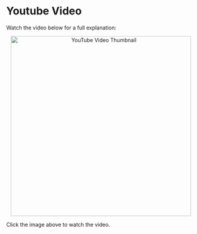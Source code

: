 # Youtube Video
Watch the video below for a full explanation:

<p align="center">
  <a href="https://www.youtube.com/watch?v=aeowIuHhhJ4" target="_blank">
    <img src="https://img.youtube.com/vi/aeowIuHhhJ4/0.jpg" alt="YouTube Video Thumbnail" width="480" />
  </a>
</p>

Click the image above to watch the video.

